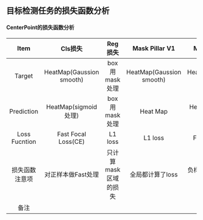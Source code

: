 ## 目标检测任务的损失函数分析

#### CenterPoint的损失函数分析
| Item | Cls损失 | Reg损失 | Mask Pillar V1 | Mask Pillar V2 |
| :-----:| :----: | :----: | :-----:| :-----:|
| Target | HeatMap(Gaussion smooth) | box用mask处理 | HeatMap(Gaussion smooth) | HeatMap(Gaussion smooth) |
| Prediction | HeatMap(sigmoid处理) | box用mask处理 | Heat Map | HeatMap(sigmoid处理) |
| Loss Fucntion| Fast Focal Loss(CE) | L1 loss | L1 loss | Focal Loss(CE) |
| 损失函数注意项 | 对正样本做Fast处理| 只计算mask区域的损失 | 全局都计算了loss | 负样本包含中间态，正样本 |
| 备注 |


